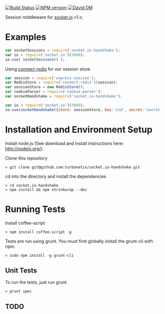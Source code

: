 
[![Build Status](https://travis-ci.org/turbonetix/socket.io-handshake.svg?branch=master)](https://travis-ci.org/turbonetix/socket.io-handshake)
[![NPM version](https://badge.fury.io/js/socket.io-handshake.svg)](http://badge.fury.io/js/socket.io-handshake)
[![David DM](https://david-dm.org/turbonetix/socket.io-handshake.png)](https://david-dm.org/turbonetix/socket.io-handshake.png)

Session middleware for [socket.io](https://github.com/Automattic/socket.io "socket.io") v1.x;

# Examples

```javascript
var socketSessions = require('socket.io-handshake');
var io = require('socket.io')(3000);
io.use( socketSessions() );
```

Using [connect-redis](https://www.npmjs.org/package/connect-redis "connect-redis") for our session store.

```javascript
var session = require('express-session');
var RedisStore = require('connect-redis')(session);
var sessionStore = new RedisStore();
var cookieParser = require('cookie-parser');
var socketHandshake = require('socket.io-handshake');

var io = require('socket.io')(3000);
io.use(socketHandshake({store: sessionStore, key:'sid', secret:'secret', parser:cookieParser()}));
```

# Installation and Environment Setup

Install node.js (See download and install instructions here: http://nodejs.org/).

Clone this repository

    > git clone git@github.com:turbonetix/socket.io-handshake.git

cd into the directory and install the dependencies

    > cd socket.io-handshake
    > npm install && npm shrinkwrap --dev

# Running Tests

Install coffee-script

    > npm install coffee-script -g

Tests are run using grunt.  You must first globally install the grunt-cli with npm.

    > sudo npm install -g grunt-cli

## Unit Tests

To run the tests, just run grunt

    > grunt spec

## TODO
